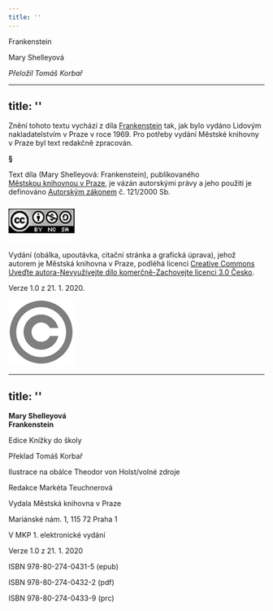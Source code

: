 ```yaml
---
title: ''
---
```


Frankenstein

Mary Shelleyová

_Přeložil Tomáš Korbař_


---
title: ''
---

Znění tohoto textu vychází z díla [Frankenstein](https://search.mlp.cz/cz/titul/frankenstein/2244842/) tak, jak bylo vydáno Lidovým nakladatelstvím v Praze v roce 1969. Pro potřeby vydání Městské knihovny v Praze byl text redakčně zpracován.

**§**

Text díla (Mary Shelleyová: Frankenstein), publikovaného [Městskou knihovnou v Praze](https://www.mlp.cz/cz/), je vázán autorskými právy a jeho použití je definováno [Autorským zákonem](https://www.mkcr.cz/predpisy-zakonu-709.html) č. 121/2000 Sb.

[![image001.jpg](./resources/image001_fmt.png)](https://creativecommons.org/licenses/by-nc-sa/3.0/cz/)

Vydání (obálka, upoutávka, citační stránka a grafická úprava), jehož autorem je Městská knihovna v Praze, podléhá licenci [Creative Commons Uveďte autora-Nevyužívejte dílo komerčně-Zachovejte licenci 3.0 Česko](https://creativecommons.org/licenses/by-nc-sa/3.0/cz/).

Verze 1.0 z 21. 1. 2020.

  

![image002.jpg](./resources/image002_fmt.png)


---
title: ''
---

**Mary Shelleyová  
Frankenstein**

  

Edice Knížky do školy

Překlad Tomáš Korbař

Ilustrace na obálce Theodor von Holst/volné zdroje

Redakce Markéta Teuchnerová

  

Vydala Městská knihovna v Praze

Mariánské nám. 1, 115 72 Praha 1

  

V MKP 1. elektronické vydání

Verze 1.0 z 21. 1. 2020

  

ISBN 978-80-274-0431-5 (epub)

ISBN 978-80-274-0432-2 (pdf)

ISBN 978-80-274-0433-9 (prc)
